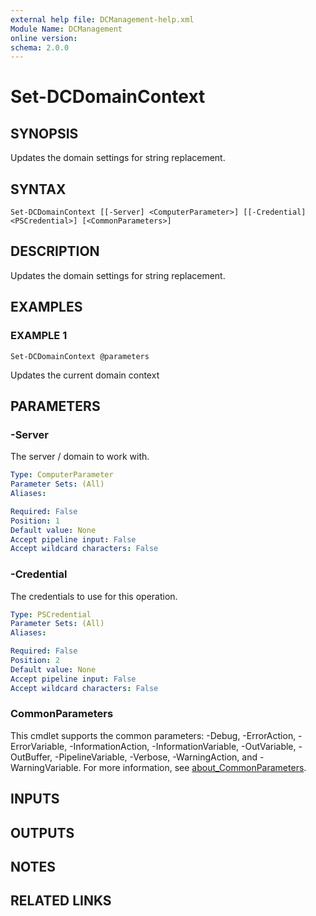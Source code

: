 ```yaml
---
external help file: DCManagement-help.xml
Module Name: DCManagement
online version:
schema: 2.0.0
---
```


# Set-DCDomainContext

## SYNOPSIS
Updates the domain settings for string replacement.

## SYNTAX

```
Set-DCDomainContext [[-Server] <ComputerParameter>] [[-Credential] <PSCredential>] [<CommonParameters>]
```

## DESCRIPTION
Updates the domain settings for string replacement.

## EXAMPLES

### EXAMPLE 1
```
Set-DCDomainContext @parameters
```

Updates the current domain context

## PARAMETERS

### -Server
The server / domain to work with.

```yaml
Type: ComputerParameter
Parameter Sets: (All)
Aliases:

Required: False
Position: 1
Default value: None
Accept pipeline input: False
Accept wildcard characters: False
```

### -Credential
The credentials to use for this operation.

```yaml
Type: PSCredential
Parameter Sets: (All)
Aliases:

Required: False
Position: 2
Default value: None
Accept pipeline input: False
Accept wildcard characters: False
```

### CommonParameters
This cmdlet supports the common parameters: -Debug, -ErrorAction, -ErrorVariable, -InformationAction, -InformationVariable, -OutVariable, -OutBuffer, -PipelineVariable, -Verbose, -WarningAction, and -WarningVariable. For more information, see [about_CommonParameters](http://go.microsoft.com/fwlink/?LinkID=113216).

## INPUTS

## OUTPUTS

## NOTES

## RELATED LINKS

